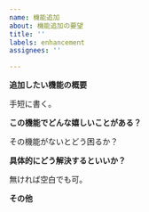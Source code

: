 ```yaml
---
name: 機能追加
about: 機能追加の要望
title: ''
labels: enhancement
assignees: ''

---
```


**追加したい機能の概要**

手短に書く。

**この機能でどんな嬉しいことがある？**

その機能がないとどう困るか？

**具体的にどう解決するといいか？**

無ければ空白でも可。

**その他**

